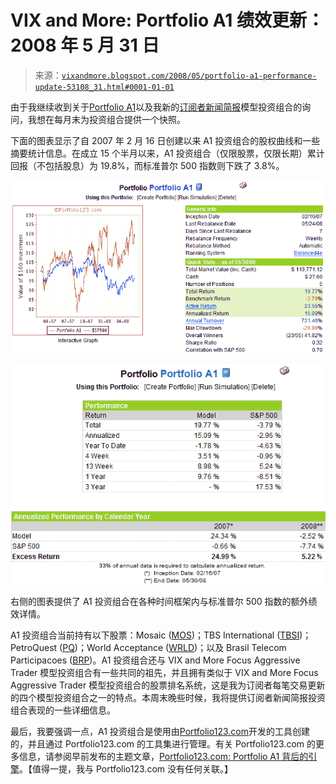 <!--yml

category: 未分类

date: 2024-05-18 18:35:17

-->

# VIX and More: Portfolio A1 绩效更新：2008 年 5 月 31 日

> 来源：[`vixandmore.blogspot.com/2008/05/portfolio-a1-performance-update-53108_31.html#0001-01-01`](http://vixandmore.blogspot.com/2008/05/portfolio-a1-performance-update-53108_31.html#0001-01-01)

由于我继续收到关于[Portfolio A1](http://vixandmore.blogspot.com/search/label/Portfolio%20A1)以及我新的[订阅者新闻简报](http://vixandmoresubscriber.blogspot.com/)模型投资组合的询问，我想在每月末为投资组合提供一个快照。

下面的图表显示了自 2007 年 2 月 16 日创建以来 A1 投资组合的股权曲线和一些摘要统计信息。在成立 15 个半月以来，A1 投资组合（仅限股票，仅限长期）累计回报（不包括股息）为 19.8%，而标准普尔 500 指数则下跌了 3.8%。

![](img/473ed724c3ed7b8f41344862f53b013c.png)

![](img/af58a52dce874504b25eaf29163af806.png)

右侧的图表提供了 A1 投资组合在各种时间框架内与标准普尔 500 指数的额外绩效详情。

A1 投资组合当前持有以下股票：Mosaic ([MOS](http://finance.google.com/finance?q=mos))；TBS International ([TBSI](http://finance.google.com/finance?q=tbsi))；PetroQuest ([PQ](http://finance.google.com/finance?q=pq))；World Acceptance ([WRLD](http://finance.google.com/finance?q=wrld))；以及 Brasil Telecom Participacoes ([BRP](http://finance.google.com/finance?q=brp))。A1 投资组合还与 VIX and More Focus Aggressive Trader 模型投资组合有一些共同的祖先，并且拥有类似于 VIX and More Focus Aggressive Trader 模型投资组合的股票排名系统，这是我为订阅者每笔交易更新的四个模型投资组合之一的特点。本周末晚些时候，我将提供订阅者新闻简报投资组合表现的一些详细信息。

最后，我要强调一点，A1 投资组合是使用由[Portfolio123.com](http://www.portfolio123.com/index.jsp)开发的工具创建的，并且通过 Portfolio123.com 的工具集进行管理。有关 Portfolio123.com 的更多信息，请参阅早前发布的主题文章，[Portfolio123.com: Portfolio A1 背后的引擎](http://vixandmore.blogspot.com/2007/10/portfolio123com-engine-behind-portfolio.html)。【值得一提，我与 Portfolio123.com 没有任何关联。】
